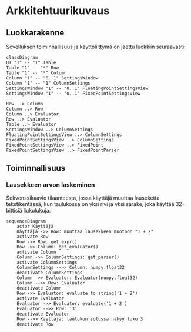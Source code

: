 # Arkkitehtuurikuvaus

## Luokkarakenne
Sovelluksen toiminnallisuus ja käyttöliittymä on jaettu luokkiin seuraavasti:
```mermaid
classDiagram
UI "1" -- "1" Table
Table "1" -- "*" Row
Table "1" -- "*" Column
Column "1" -- "0..1" SettingsWindow
Column "1" -- "1" ColumnSettings
SettingsWindow "1" -- "0..1" FloatingPointSettingsView
SettingsWindow "1" -- "0..1" FixedPointSettingsView

Row ..> Column
Column ..> Row
Column ..> Evaluator
Row ..> Evaluator
Table ..> Evaluator
SettingsWindow ..> ColumnSettings
FloatingPointSettingsView ..> ColumnSettings
FixedPointSettingsView ..> ColumnSettings
FixedPointSettingsView ..> FixedPoint
FixedPointSettingsView ..> FixedPointParser
```

## Toiminnallisuus

### Lausekkeen arvon laskeminen
Sekvenssikaavio tilaanteesta, jossa käyttäjä muuttaa lauseketta tekstikentässä, kun taulukossa on yksi rivi ja yksi sarake, joka käyttää 32-bittisiä liukulukuja:
```mermaid
sequenceDiagram
    actor Käyttäjä
    Käyttäjä ->> Row: muuttaa lausekkeen muotoon "1 + 2"
    activate Row
    Row ->> Row: get_expr()
    Row ->> Column: get_evaluator()
    activate Column
    Column ->> ColumnSettings: get_parser()
    activate ColumnSettings
    ColumnSettings -->> Column: numpy.float32
    deactivate ColumnSettings
    Column ->> Evaluator: Evaluator(numpy.float32)
    Column -->> Row: Evaluator
    deactivate Column
    Row ->> Evaluator: evaluate_to_string('1 + 2')
    activate Evaluator
    Evaluator ->> Evaluator: evaluate('1 + 2')
    Evaluator -->> Row: '3'
    deactivate Evaluator
    Row -->> Käyttäjä: taulukon solussa näkyy luku 3
    deactivate Row
```
